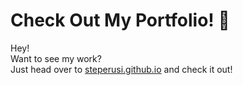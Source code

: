 # Check Out My Portfolio! 🚀

Hey!  
Want to see my work?  
Just head over to [steperusi.github.io](https://steperusi.github.io) and check it out!
